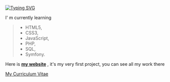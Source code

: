 <!--
![](assets/Bottom_up.svg)
-->
<!--   my-icons -->
<!--
<p align="center">
    <a href="https://github.com/AuroreTnr/AuroreTnr"><img src="https://img.shields.io/badge/status-updating-brightgreen.svg"></a>
    <a href="https://github.com/AuroreTnr/AuroreTnr/graphs/contributors"><img src="https://img.shields.io/github/contributors/AuroreTnr/AuroreTnr?color=blue"></a>
    <a href="https://github.com/AuroreTnr/AuroreTnr/stargazers"><img src="https://img.shields.io/github/stars/AuroreTnr/AuroreTnr.svg?logo=github"></a>
    <a href="https://github.com/AuroreTnr/AuroreTnr/network/members"><img src="https://img.shields.io/github/forks/AuroreTnr/AuroreTnr.svg?color=blue&logo=github"></a>
    <img src="https://visitor-badge.laobi.icu/badge?page_id=AuroreTnr" alt="visitors"/>   
</p>
-->

<!-- my-header -->

<!--   my-typing -->    
[![Typing SVG](https://readme-typing-svg.herokuapp.com?font=Playfair+Display&weight=600&pause=100&color=blue&vCenter=true&repeat=false&width=435&lines=Hi%2C+I+am+Aurore+;Nice+to+meet+you++%F0%9F%91%8B;I'm+very+passionate+about+web+development;I+want+to+make+it+my+new+job;Good+visit+😊)](https://git.io/typing-svg)



I' m currently learning

> * HTML5,
> * CSS3,
> * JavaScript,
> * PHP,
> * SQL,
> * Symfony.


Here is **[my website][1]** , it's my very first project, you can see all my work there
 
[1]: https://auroretnr.github.io/FromAuroreTnr.github.io/        "my website"

 <a href="/cv-stage.pdf" target="_blank">My Curriculum Vitae</a>

<!---
AuroreTnr/AuroreTnr is a ✨ special ✨ repository because its `README.md` (this file) appears on your GitHub profile.
You can click the Preview link to take a look at your changes.
--->

